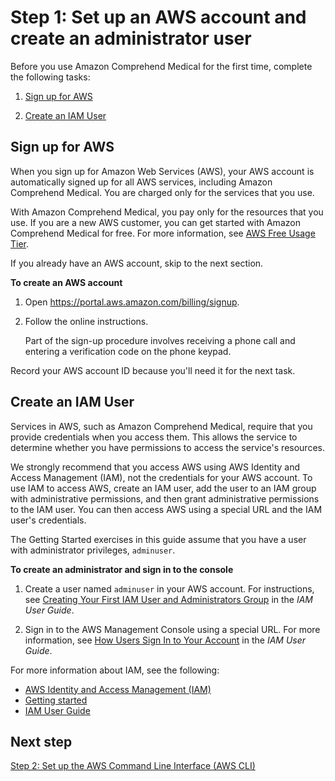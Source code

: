 # Step 1: Set up an AWS account and create an administrator user<a name="gettingstarted-setup"></a>

Before you use Amazon Comprehend Medical for the first time, complete the following tasks:

1. [Sign up for AWS](#setting-up-signup-med)

1. [Create an IAM User](#setting-up-iam-med)

## Sign up for AWS<a name="setting-up-signup-med"></a>

When you sign up for Amazon Web Services \(AWS\), your AWS account is automatically signed up for all AWS services, including Amazon Comprehend Medical\. You are charged only for the services that you use\.

With Amazon Comprehend Medical, you pay only for the resources that you use\. If you are a new AWS customer, you can get started with Amazon Comprehend Medical for free\. For more information, see [AWS Free Usage Tier](https://aws.amazon.com/free/)\.

If you already have an AWS account, skip to the next section\. 

**To create an AWS account**

1. Open [https://portal\.aws\.amazon\.com/billing/signup](https://portal.aws.amazon.com/billing/signup)\.

1. Follow the online instructions\.

   Part of the sign\-up procedure involves receiving a phone call and entering a verification code on the phone keypad\.

Record your AWS account ID because you'll need it for the next task\.

## Create an IAM User<a name="setting-up-iam-med"></a>

Services in AWS, such as Amazon Comprehend Medical, require that you provide credentials when you access them\. This allows the service to determine whether you have permissions to access the service's resources\. 

We strongly recommend that you access AWS using AWS Identity and Access Management \(IAM\), not the credentials for your AWS account\. To use IAM to access AWS, create an IAM user, add the user to an IAM group with administrative permissions, and then grant administrative permissions to the IAM user\. You can then access AWS using a special URL and the IAM user's credentials\.



The Getting Started exercises in this guide assume that you have a user with administrator privileges, `adminuser`\. 

**To create an administrator and sign in to the console**

1. Create a user named `adminuser` in your AWS account\. For instructions, see [Creating Your First IAM User and Administrators Group](https://docs.aws.amazon.com/IAM/latest/UserGuide/getting-started_create-admin-group.html) in the *IAM User Guide*\.

1. Sign in to the AWS Management Console using a special URL\. For more information, see [How Users Sign In to Your Account](https://docs.aws.amazon.com/IAM/latest/UserGuide/getting-started_how-users-sign-in.html) in the *IAM User Guide*\.

For more information about IAM, see the following:
+ [AWS Identity and Access Management \(IAM\)](https://aws.amazon.com/iam/)
+ [Getting started](https://docs.aws.amazon.com/IAM/latest/UserGuide/getting-started.html)
+ [IAM User Guide](https://docs.aws.amazon.com/IAM/latest/UserGuide/)

## Next step<a name="setting-up-next-step-2-med"></a>

[Step 2: Set up the AWS Command Line Interface \(AWS CLI\)](gettingstarted-awscli.md)